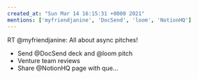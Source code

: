 ```yaml
---
created_at: "Sun Mar 14 16:15:31 +0000 2021"
mentions: ['myfriendjanine', 'DocSend', 'loom', 'NotionHQ']
---
```


RT @myfriendjanine: All about async pitches! 

- Send @DocSend deck and @loom pitch 
- Venture team reviews
- Share @NotionHQ page with que…